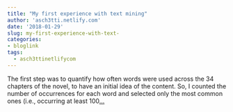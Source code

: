 ```yaml
---
title: "My first experience with text mining"
author: 'asch3tti.netlify.com'
date: '2018-01-29'
slug: my-first-experience-with-text-
categories:
- bloglink
tags:
  - asch3ttinetlifycom
---
```


The first step was to quantify how often words were used across the 34 chapters of the novel, to have an initial idea of the content. So, I counted the number of occurrences for each word and selected only the most common ones (i.e., occurring at least 100[... <i class="fas fa-external-link-alt"></i>](https://asch3tti.netlify.com/post/text-analysis-wuthheights/)

